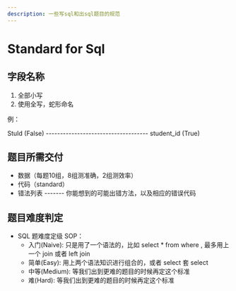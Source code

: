 ```yaml
---
description: 一些写sql和出sql题目的规范
---
```


# Standard for Sql

## 字段名称

1. 全部小写
2. 使用全写，蛇形命名

例：

StuId \(False\) ------------------------------------ student\_id \(True\)

## 题目所需交付

* 数据（每题10组，8组测准确，2组测效率）
* 代码（standard）
* 错法列表 ------- 你能想到的可能出错方法，以及相应的错误代码

## 题目难度判定

* SQL 题难度定级 SOP： 
  * 入门\(Naive\): 只是用了一个语法的，比如 select \* from where , 最多用上 一个 join 或者 left join 
  * 简单\(Easy\): 用上两个语法知识进行组合的，或者 select 套 select 
  * 中等\(Medium\): 等我们出到更难的题目的时候再定这个标准
  * 难\(Hard\): 等我们出到更难的题目的时候再定这个标准

